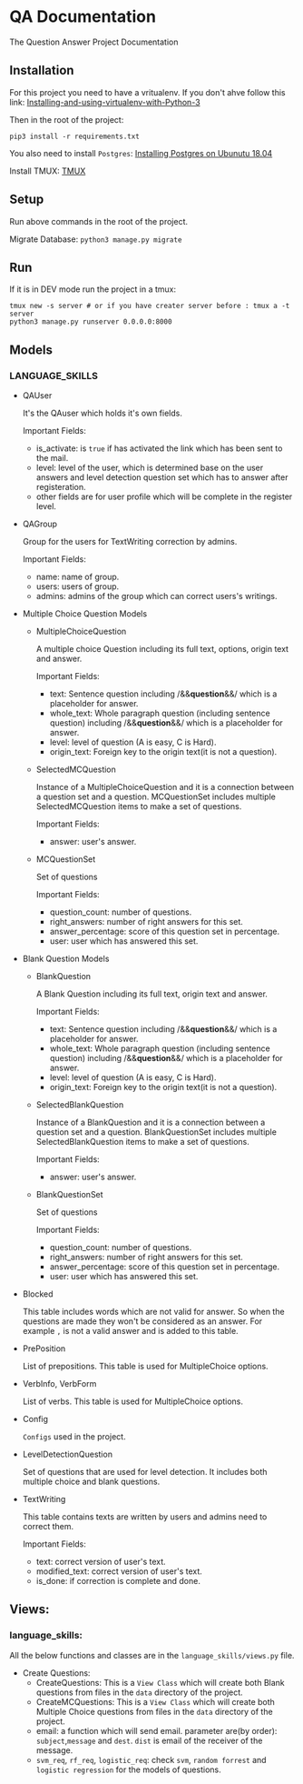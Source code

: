 # QA Documentation

The Question Answer Project Documentation

## Installation

For this project you need to have a vritualenv. If you don't ahve follow this link: [Installing-and-using-virtualenv-with-Python-3](https://help.dreamhost.com/hc/en-us/articles/115000695551-Installing-and-using-virtualenv-with-Python-3)

Then in the root of the project:

`pip3 install -r requirements.txt`

You also need to install `Postgres`: [Installing Postgres on Ubunutu 18.04](https://tecadmin.net/install-postgresql-server-on-ubuntu/)

Install TMUX: [TMUX](https://linuxize.com/post/getting-started-with-tmux/)

## Setup

Run above commands in the root of the project.

Migrate Database:
`python3 manage.py migrate`

## Run

If it is in DEV mode run the project in a tmux:

```
tmux new -s server # or if you have creater server before : tmux a -t server
python3 manage.py runserver 0.0.0.0:8000
```

## Models

### LANGUAGE_SKILLS

- QAUser

  It's the QAuser which holds it's own fields.

  Important Fields:

  - is_activate: is `true` if has activated the link which has been sent to the mail.
  - level: level of the user, which is determined base on the user answers and level detection question set which has to answer after registeration.
  - other fields are for user profile which will be complete in the register level.

- QAGroup

  Group for the users for TextWriting correction by admins.

  Important Fields:

  - name: name of group.
  - users: users of group.
  - admins: admins of the group which can correct users's writings.

- Multiple Choice Question Models

  - MultipleChoiceQuestion

    A multiple choice Question including its full text, options, origin text and answer.

    Important Fields:

    - text: Sentence question including /&&**question**&&/ which is a placeholder for answer.
    - whole_text: Whole paragraph question (including sentence question) including /&&**question**&&/ which is a placeholder for answer.
    - level: level of question (A is easy, C is Hard).
    - origin_text: Foreign key to the origin text(it is not a question).

  - SelectedMCQuestion

    Instance of a MultipleChoiceQuestion and it is a connection between a question set and a question. MCQuestionSet includes multiple SelectedMCQuestion items to make a set of questions.

    Important Fields:

    - answer: user's answer.

  - MCQuestionSet

    Set of questions

    Important Fields:

    - question_count: number of questions.
    - right_answers: number of right answers for this set.
    - answer_percentage: score of this question set in percentage.
    - user: user which has answered this set.

- Blank Question Models

  - BlankQuestion

    A Blank Question including its full text, origin text and answer.

    Important Fields:

    - text: Sentence question including /&&**question**&&/ which is a placeholder for answer.
    - whole_text: Whole paragraph question (including sentence question) including /&&**question**&&/ which is a placeholder for answer.
    - level: level of question (A is easy, C is Hard).
    - origin_text: Foreign key to the origin text(it is not a question).

  - SelectedBlankQuestion

    Instance of a BlankQuestion and it is a connection between a question set and a question. BlankQuestionSet includes multiple SelectedBlankQuestion items to make a set of questions.

    Important Fields:

    - answer: user's answer.

  - BlankQuestionSet

    Set of questions

    Important Fields:

    - question_count: number of questions.
    - right_answers: number of right answers for this set.
    - answer_percentage: score of this question set in percentage.
    - user: user which has answered this set.

- Blocked

  This table includes words which are not valid for answer. So when the questions are made they won't be considered as an answer. For example `,` is not a valid answer and is added to this table.

- PrePosition

  List of prepositions. This table is used for MultipleChoice options.

- VerbInfo, VerbForm

  List of verbs. This table is used for MultipleChoice options.

- Config

  `Configs` used in the project.

- LevelDetectionQuestion

  Set of questions that are used for level detection. It includes both multiple choice and blank questions.

- TextWriting

  This table contains texts are written by users and admins need to correct them.

  Important Fields:

  - text: correct version of user's text.
  - modified_text: correct version of user's text.
  - is_done: if correction is complete and done.

## Views:

### language_skills:

All the below functions and classes are in the `language_skills/views.py` file.

- Create Questions:
  - CreateQuestions: This is a `View Class` which will create both Blank questions from files in the `data` directory of the project.
  - CreateMCQuestions: This is a `View Class` which will create both Multiple Choice questions from files in the `data` directory of the project.
  - email: a function which will send email. parameter are(by order): `subject`,`message` and `dest`. `dist` is email of the receiver of the message.
  - `svm_req`, `rf_req`, `logistic_req`: check `svm`, `random forrest` and `logistic regression` for the models of questions.
